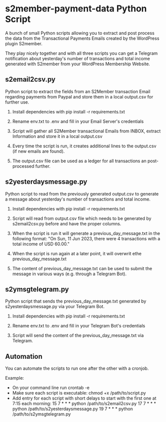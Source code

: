 # s2member-payment-data Python Script

A bunch of small Python scripts allowing you to extract and post process the data from the Transactional Payments Emails created by the WordPress plugin S2member.  

They play nicely together and with all three scripts you can get a Telegram notification about yesterday's number of transactions and total income generated with S2member from your WordPress Membership Website.


## s2email2csv.py

Python script to extract the fields from an S2Member transaction Email regarding payments from Paypal and store them in a local output.csv for further use.

1. Install dependencies with pip install -r requirements.txt

2. Rename env.txt to .env and fill in your Email Server's credentials

3. Script will gather all S2Member transactional Emails from INBOX, extract Information and store it in a local output.csv
 
4. Every time the script is run, it creates additional lines to the output.csv (if new emails are found).

5. The output.csv file can be used as a ledger for all transactions an post-processed further.


## s2yesterdaysmessage.py

Python script to read from the previously generated output.csv to generate a message about yesterday's number of transactions and total income.

1. Install dependencies with pip install -r requirements.txt

2. Script will read from output.csv file which needs to be generated by s2email2csv.py before and have the proper columns.

3. When the script is run it will generate a previous_day_message.txt in the following format: "On Sun, 11 Jun 2023, there were 4 transactions with a total income of USD 60.00."

4. When the script is run again at a later point, it will overwrit ethe previous_day_message.txt

5. The content of previous_day_message.txt can be used to submit the message in various ways (e.g. through a Telegram Bot).


## s2ymsgtelegram.py

Python script that sends the previous_day_message.txt generated by s2yesterdaysmessage.py via your Telegram Bot.

1. Install dependencies with pip install -r requirements.txt

2. Rename env.txt to .env and fill in your Telegram Bot's credentials

3. Script will send the content of the previous_day_message.txt via Telegram.


## Automation 

You can automate the scripts to run one after the other with a cronjob.

Example:

- On your command line run crontab -e
- Make sure each script is executable: chmod +x /path/to/script.py
- Add entry for each script with short delays to start with the first one at 7:15 each morning:
     15 7 * * * python /path/to/s2email2csv.py
     17 7 * * * python /path/to/s2yesterdaysmessage.py
     19 7 * * * python /path/to/s2ymsgtelegram.py
   



